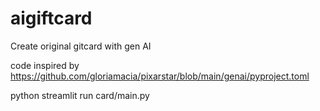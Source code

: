 # aigiftcard
Create original gitcard with gen AI

code inspired by https://github.com/gloriamacia/pixarstar/blob/main/genai/pyproject.toml


python streamlit run card/main.py